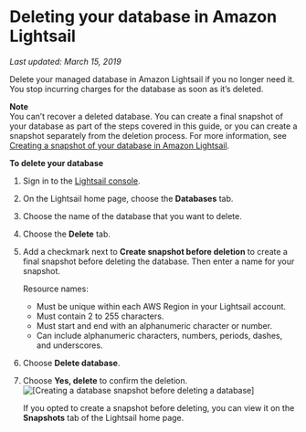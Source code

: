 # Deleting your database in Amazon Lightsail<a name="amazon-lightsail-deleting-your-database"></a>

 *Last updated: March 15, 2019* 

Delete your managed database in Amazon Lightsail if you no longer need it\. You stop incurring charges for the database as soon as it’s deleted\.

**Note**  
You can’t recover a deleted database\. You can create a final snapshot of your database as part of the steps covered in this guide, or you can create a snapshot separately from the deletion process\. For more information, see [Creating a snapshot of your database in Amazon Lightsail](amazon-lightsail-creating-a-database-snapshot.md)\.

**To delete your database**

1. Sign in to the [Lightsail console](https://lightsail.aws.amazon.com/)\.

1. On the Lightsail home page, choose the **Databases** tab\.

1. Choose the name of the database that you want to delete\.

1. Choose the **Delete** tab\.

1. Add a checkmark next to **Create snapshot before deletion** to create a final snapshot before deleting the database\. Then enter a name for your snapshot\.

   Resource names:
   + Must be unique within each AWS Region in your Lightsail account\.
   + Must contain 2 to 255 characters\.
   + Must start and end with an alphanumeric character or number\.
   + Can include alphanumeric characters, numbers, periods, dashes, and underscores\.

1. Choose **Delete database**\.

1. Choose **Yes, delete** to confirm the deletion\.  
![\[Creating a database snapshot before deleting a database\]](https://d9yljz1nd5001.cloudfront.net/en_us/a825044edce3b3cf14c8cdbea7367d2e/images/amazon-lightsail-delete-database-with-snapshot.png)

   If you opted to create a snapshot before deleting, you can view it on the **Snapshots** tab of the Lightsail home page\.